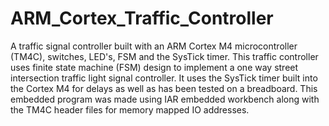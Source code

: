 # ARM_Cortex_Traffic_Controller
A traffic signal controller built with an ARM Cortex M4 microcontroller (TM4C), switches, LED's, FSM and the SysTick timer.
This traffic controller uses finite state machine (FSM) design to implement a one way street intersection traffic light signal controller.
It uses the SysTick timer built into the Cortex M4 for delays as well as has been tested on a breadboard. 
This embedded program was made using IAR embedded workbench along with the TM4C header files for memory mapped IO addresses.
